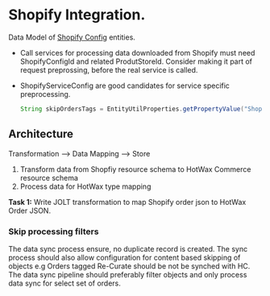 # Shopify Integration.

Data Model of [Shopify Config](/project-ideas/shopify-integration/shopify-config) entities. 


* Call services for processing data downloaded from Shopify must need ShopifyConfigId and related ProdutStoreId. Consider making it part of request preprossing, before the real service is called. 

* ShopifyServiceConfig are good candidates for service specific preprocessing.

   ```java
   String skipOrdersTags = EntityUtilProperties.getPropertyValue("ShopifyServiceConfig", productStoreId + ".skip.order.import.tags", delegator);
   ```

## Architecture

Transformation --> Data Mapping --> Store

1.  Transform data from Shopfiy resource schema to HotWax Commerce resource schema
2.  Process data for HotWax type mapping 

**Task 1:** 
Write JOLT transformation to map Shopify order json to HotWax Order JSON. 

### **Skip processing filters** 

The data sync process ensure, no duplicate record is created. The sync process should also allow configuration for content based skipping of objects e.g Orders tagged Re-Curate should be not be synched with HC. 
The data sync pipeline should preferably filter objects and only process data sync for select set of orders. 
 
